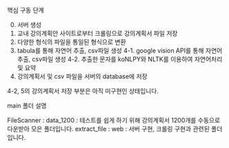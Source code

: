 핵심 구동 단계

0. 서버 생성
1. 교내 강의계획안 사이트로부터 크롤링으로 강의계획서 파일 저장
2. 다양한 형식의 파일을 통일된 형식으로 변환
3. tabula를 통해 자연어 추출, csv파일 생성
4-1. google vision API를 통해 자연어 추출, csv파일 생성
4-2. 추출한 문자를 koNLPY와 NLTK를 이용하여 자연어처리 및 요약
5. 강의계획서 및 csv 파일을 서버의 database에 저장

4-2, 5의 강의계획서 저장 부분은 아직 미구현인 상태입니다.

main 폴더 설명

FileScanner : 
data_1200 : 테스트를 쉽게 하기 위해 강의계획서 1200개를 수동으로 다운받아 모은 폴더입니다.
extract_file :
web : 서버 구현, 크롤링 구현과 관련된 폴더입니다.
